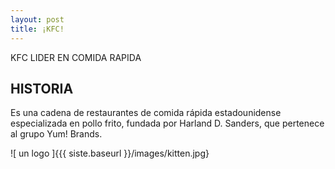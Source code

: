 ```yaml
---
layout: post
title: ¡KFC!
---
```


KFC LIDER EN COMIDA RAPIDA 

## HISTORIA

Es una cadena de restaurantes de comida rápida estadounidense especializada en pollo frito, fundada por Harland D. Sanders, que pertenece al grupo Yum! Brands.

![ un logo ]{{{ siste.baseurl }}/images/kitten.jpg}

